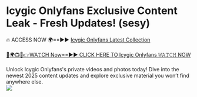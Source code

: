 # Icygic Onlyfans Exclusive Content Leak - Fresh Updates! (sesy)

🔥 ACCESS NOW 🌍==►► <a href="https://tinyurl.com/kvy9nzfs" rel="nofollow">Icygic Onlyfans Latest Collection</a>
<br><br>
[🔴🌍📺📱👉WA𝚃CH Now==►► CLICK HERE TO Icygic Onlyfans 𝚆𝙰𝚃𝙲𝙷 NOW](https://tinyurl.com/kvy9nzfs)
<br><br>
Unlock Icygic Onlyfans's private videos and photos today! Dive into the newest 2025 content updates and explore exclusive material you won’t find anywhere else.
<br>
<a href="https://tinyurl.com/kvy9nzfs" rel="nofollow" data-target="animated-image.originalLink"><img src="https://camo.githubusercontent.com/8a4f000d20f83aca3bf7ec5f350d767afa0574a8a352519fd8cfa583a6f93a33/68747470733a2f2f692e696d6775722e636f6d2f644a486b345a712e676966" data-canonical-src="https://i.imgur.com/dJHk4Zq.gif" style="max-width: 100%; display: inline-block;" data-target="animated-image.originalImage"></a>
<br>
